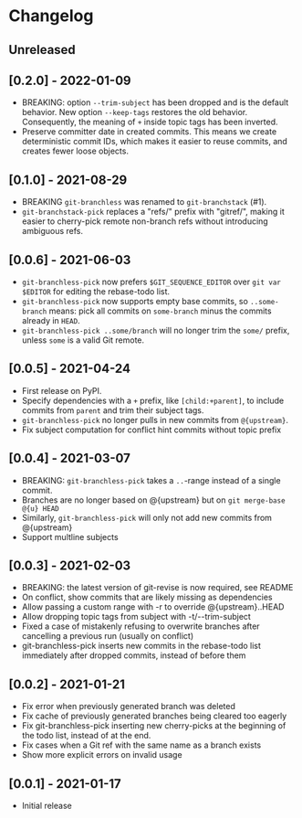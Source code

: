 # Changelog

## Unreleased

## [0.2.0] - 2022-01-09
- BREAKING: option `--trim-subject` has been dropped and is the default
  behavior.  New option `--keep-tags` restores the old behavior. Consequently,
  the meaning of `+` inside topic tags has been inverted.
- Preserve committer date in created commits. This means we create
  deterministic commit IDs, which makes it easier to reuse commits, and
  creates fewer loose objects.

## [0.1.0] - 2021-08-29
- BREAKING `git-branchless` was renamed to `git-branchstack` (#1).
- `git-branchstack-pick` replaces a "refs/" prefix with "gitref/", making it
  easier to cherry-pick remote non-branch refs without introducing ambiguous
  refs.

## [0.0.6] - 2021-06-03
- `git-branchless-pick` now prefers `$GIT_SEQUENCE_EDITOR` over `git var $EDITOR`
  for editing the rebase-todo list.
- `git-branchless-pick` now supports empty base commits, so `..some-branch`
  means: pick all commits on `some-branch` minus the commits already in `HEAD`.
- `git-branchless-pick ..some/branch` will no longer trim the `some/` prefix,
  unless `some` is a valid Git remote.

## [0.0.5] - 2021-04-24
- First release on PyPI.
- Specify dependencies with a `+` prefix, like `[child:+parent]`, to include
  commits from `parent` and trim their subject tags.
- `git-branchless-pick` no longer pulls in new commits from `@{upstream}`.
- Fix subject computation for conflict hint commits without topic prefix

## [0.0.4] - 2021-03-07
- BREAKING: `git-branchless-pick` takes a `..`-range instead of a single commit.
- Branches are no longer based on @{upstream} but on `git merge-base @{u} HEAD`
- Similarly, `git-branchless-pick` will only not add new commits from @{upstream}
- Support multline subjects

## [0.0.3] - 2021-02-03
- BREAKING: the latest version of git-revise is now required, see README
- On conflict, show commits that are likely missing as dependencies
- Allow passing a custom range with -r to override @{upstream}..HEAD
- Allow dropping topic tags from subject with -t/--trim-subject
- Fixed a case of mistakenly refusing to overwrite branches after
  cancelling a previous run (usually on conflict)
- git-branchless-pick inserts new commits in the rebase-todo list
  immediately after dropped commits, instead of before them

## [0.0.2] - 2021-01-21
- Fix error when previously generated branch was deleted
- Fix cache of previously generated branches being cleared too eagerly
- Fix git-branchless-pick inserting new cherry-picks at the beginning of the
  todo list, instead of at the end.
- Fix cases when a Git ref with the same name as a branch exists
- Show more explicit errors on invalid usage

## [0.0.1] - 2021-01-17
- Initial release

